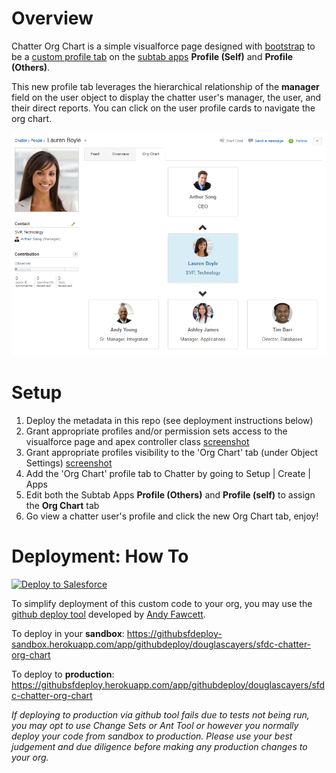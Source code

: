Overview
========

Chatter Org Chart is a simple visualforce page designed with [bootstrap](http://getbootstrap.com/) to be a [custom profile tab](https://developer.salesforce.com/docs/atlas.en-us.salesforce_profile_tabs_cheatsheet.meta/salesforce_profile_tabs_cheatsheet/salesforce_profile_customtabdef.htm) on the [subtab apps](https://developer.salesforce.com/docs/atlas.en-us.salesforce_profile_tabs_cheatsheet.meta/salesforce_profile_tabs_cheatsheet/dev_subtab_def.htm) **Profile (Self)** and **Profile (Others)**.

This new profile tab leverages the hierarchical relationship of the **manager** field on the user object to display the chatter user's manager, the user, and their direct reports. You can click on the user profile cards to navigate the org chart.

![screenshot](/images/chatter-org-chart.png)

Setup
=====
1. Deploy the metadata in this repo (see deployment instructions below)
2. Grant appropriate profiles and/or permission sets access to the visualforce page and apex controller class
[screenshot](/images/chatter-org-chart-profile-settings.png)
3. Grant appropriate profiles visibility to the 'Org Chart' tab (under Object Settings)
[screenshot](/images/chatter-org-chart-tab-visibility.png)
4. Add the 'Org Chart' profile tab to Chatter by going to Setup | Create | Apps
5. Edit both the Subtab Apps **Profile (Others)** and **Profile (self)** to assign the **Org Chart** tab
6. Go view a chatter user's profile and click the new Org Chart tab, enjoy!

Deployment: How To
==================

<a href="https://githubsfdeploy.herokuapp.com?owner=douglascayers&repo=sfdc-chatter-org-chart">
  <img alt="Deploy to Salesforce"
       src="https://raw.githubusercontent.com/afawcett/githubsfdeploy/master/src/main/webapp/resources/img/deploy.png">
</a>

To simplify deployment of this custom code to your org, you may use the [github deploy tool](http://andyinthecloud.com/2013/09/24/deploy-direct-from-github-to-salesforce/) developed by [Andy Fawcett](https://twitter.com/andyinthecloud).

To deploy in your **sandbox**:
https://githubsfdeploy-sandbox.herokuapp.com/app/githubdeploy/douglascayers/sfdc-chatter-org-chart

To deploy to **production**:
https://githubsfdeploy.herokuapp.com/app/githubdeploy/douglascayers/sfdc-chatter-org-chart

*If deploying to production via github tool fails due to tests not being run, you may opt to use Change Sets or Ant Tool or however you normally deploy your code from sandbox to production. Please use your best judgement and due diligence before making any production changes to your org.*
